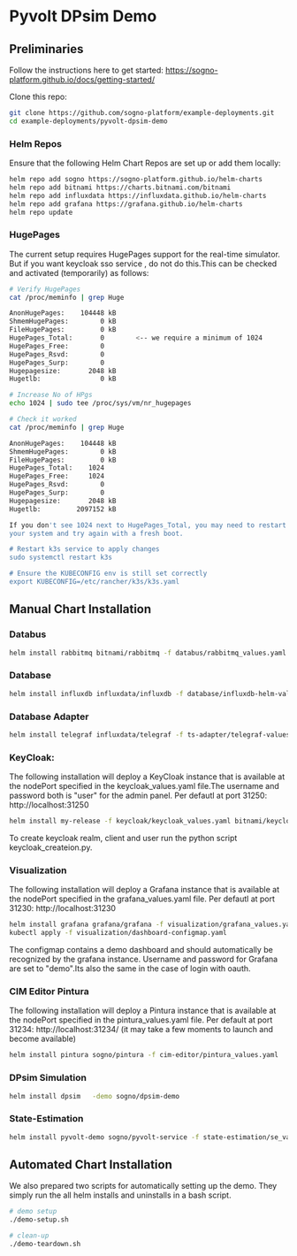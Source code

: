 # Pyvolt DPsim Demo

## Preliminaries

Follow the instructions here to get started:
https://sogno-platform.github.io/docs/getting-started/

Clone this repo:
```bash
git clone https://github.com/sogno-platform/example-deployments.git
cd example-deployments/pyvolt-dpsim-demo
```

### Helm Repos

Ensure that the following Helm Chart Repos are set up or add them locally:

```bash
helm repo add sogno https://sogno-platform.github.io/helm-charts
helm repo add bitnami https://charts.bitnami.com/bitnami
helm repo add influxdata https://influxdata.github.io/helm-charts
helm repo add grafana https://grafana.github.io/helm-charts
helm repo update
```
### HugePages

The current setup requires HugePages support for the real-time simulator. But if you want keycloak sso service , do not do this.This can be checked and activated (temporarily) as follows:

```bash
# Verify HugePages
cat /proc/meminfo | grep Huge

AnonHugePages:    104448 kB
ShmemHugePages:        0 kB
FileHugePages:         0 kB
HugePages_Total:       0		<-- we require a minimum of 1024
HugePages_Free:        0
HugePages_Rsvd:        0
HugePages_Surp:        0
Hugepagesize:       2048 kB
Hugetlb:               0 kB

# Increase No of HPgs
echo 1024 | sudo tee /proc/sys/vm/nr_hugepages

# Check it worked
cat /proc/meminfo | grep Huge

AnonHugePages:    104448 kB
ShmemHugePages:        0 kB
FileHugePages:         0 kB
HugePages_Total:    1024
HugePages_Free:     1024
HugePages_Rsvd:        0
HugePages_Surp:        0
Hugepagesize:       2048 kB
Hugetlb:         2097152 kB

If you don't see 1024 next to HugePages_Total, you may need to restart
your system and try again with a fresh boot.

# Restart k3s service to apply changes
sudo systemctl restart k3s

# Ensure the KUBECONFIG env is still set correctly
export KUBECONFIG=/etc/rancher/k3s/k3s.yaml
```

## Manual Chart Installation

### Databus

```bash
helm install rabbitmq bitnami/rabbitmq -f databus/rabbitmq_values.yaml
```

### Database

```bash
helm install influxdb influxdata/influxdb -f database/influxdb-helm-values.yaml
```

### Database Adapter

```bash
helm install telegraf influxdata/telegraf -f ts-adapter/telegraf-values.yaml
```

### KeyCloak:    

The following installation will deploy a KeyCloak instance that is available at the nodePort specified in the keycloak_values.yaml file.The username and password both is "user" for the admin panel.
Per defautl at port 31250: http://localhost:31250

```bash
helm install my-release -f keycloak/keycloak_values.yaml bitnami/keycloak
```
To create keycloak realm, client and user run the python script keycloak_createion.py.

### Visualization

The following installation will deploy a Grafana instance that is available at the nodePort specified in the grafana_values.yaml file. 
Per defautl at port 31230: http://localhost:31230

```bash
helm install grafana grafana/grafana -f visualization/grafana_values.yaml
kubectl apply -f visualization/dashboard-configmap.yaml
```
The configmap contains a demo dashboard and should automatically be recognized by the grafana instance. Username and password for Grafana are set to "demo".Its also the same in the case of login with oauth.

### CIM Editor Pintura

The following installation will deploy a Pintura instance that is available at the nodePort specified in the pintura_values.yaml file.
Per default at port 31234: http://localhost:31234/ (it may take a few moments to launch and become available)

```bash
helm install pintura sogno/pintura -f cim-editor/pintura_values.yaml
```
### DPsim Simulation

```bash
helm install dpsim   -demo sogno/dpsim-demo
```

### State-Estimation
```bash
helm install pyvolt-demo sogno/pyvolt-service -f state-estimation/se_values.yaml
```

## Automated Chart Installation

We also prepared two scripts for automatically setting up the demo. They simply run the all helm installs and uninstalls in a bash script.

```bash
# demo setup
./demo-setup.sh

# clean-up
./demo-teardown.sh
```
